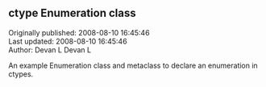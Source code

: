 ## ctype Enumeration class  
Originally published: 2008-08-10 16:45:46  
Last updated: 2008-08-10 16:45:46  
Author: Devan L Devan L  
  
An example Enumeration class and metaclass to declare an enumeration in ctypes.